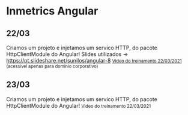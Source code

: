 # Inmetrics Angular

## 22/03
Criamos um projeto e injetamos um servico HTTP, do pacote HttpClientModule do Angular!
Slides utilizados -> https://pt.slideshare.net/sunilos/angular-8
<small>[Video do treinamento 22/03/2021](
https://inmetricscorp-my.sharepoint.com/personal/vitor_piovezam_inmetrics_com_br/_layouts/15/onedrive.aspx?id=%2Fpersonal%2Fvitor%5Fpiovezam%5Finmetrics%5Fcom%5Fbr%2FDocuments%2FRecordings%2FTech%20Talents%20%2D%20Treinamento%20%2D%20InAwards%2D20210322%5F150528%2DMeeting%20Recording%2Emp4&parent=%2Fpersonal%2Fvitor%5Fpiovezam%5Finmetrics%5Fcom%5Fbr%2FDocuments%2FRecordings&originalPath=aHR0cHM6Ly9pbm1ldHJpY3Njb3JwLW15LnNoYXJlcG9pbnQuY29tLzp2Oi9nL3BlcnNvbmFsL3ZpdG9yX3Bpb3ZlemFtX2lubWV0cmljc19jb21fYnIvRVhMMUdnR1dKdUZEcS1vak14NUowNjRCQ1h4TnVqaEdicEk0WVBSdWRXNUdTZz9ydGltZT16OWt2M21idDJFZw)  (acessivel apenas para dominio corporativo) </small>

## 23/03
Criamos um projeto e injetamos um servico HTTP, do pacote HttpClientModule do Angular!
<small>Video do treinamento 22/03/2021</small>





